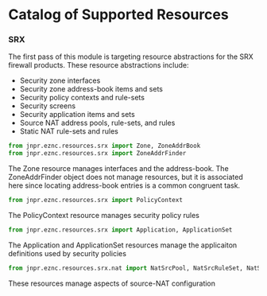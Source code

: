 # Catalog of Supported Resources

### SRX

The first pass of this module is targeting resource abstractions for the SRX firewall products.  These resource abstractions include:

 * Security zone interfaces
 * Security zone address-book items and sets
 * Security policy contexts and rule-sets
 * Security screens
 * Security application items and sets
 * Source NAT address pools, rule-sets, and rules
 * Static NAT rule-sets and rules

````python
from jnpr.eznc.resources.srx import Zone, ZoneAddrBook
from jnpr.eznc.resources.srx import ZoneAddrFinder
````
The Zone resource manages interfaces and the address-book.  The ZoneAddrFinder object does not manage resources, but it is associated here since locating address-book entries is a common congruent task.

````python
from jnpr.eznc.resources.srx import PolicyContext
````
The PolicyContext resource manages security policy rules

````python
from jnpr.eznc.resources.srx import Application, ApplicationSet
````
The Application and ApplicationSet resources manage the applicaiton definitions used by security policies

````python
from jnpr.eznc.resources.srx.nat import NatSrcPool, NatSrcRuleSet, NatSrcRule
````
These resources manage aspects of source-NAT configuration
